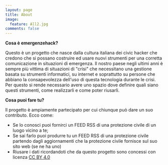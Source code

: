 ```yaml
---
layout: page
title: About
image:
  feature: All2.jpg
comments: false
---
```


**Cosa è emergenzehack?**

Questo è un progetto che nasce dalla cultura italiana dei civic hacker che credono che si possano costruire ed usare nuovi strumenti per una corretta comunicazione in situazioni di emergenza.
Il nostro paese negli ultimi anni è sempre più vittima di situazioni di "crisi" che necessitano una gestione basata su strumenti informatici, su internet e soprattutto su persone che abbiano la consapevolezza dell'uso di questa tecnologia durante le crisi.
Per questo si rende necessario avere uno spazio dove definire quali siano questi strumenti, come realizzarli e come poter riusarli.

**Cosa puoi fare tu?**

Il progetto è ampiamente partecipato per cui chiunque può dare un suo contributo. Ecco come:
- Se lo conosci puoi fornirci un FEED RSS di una protezione civile di un luogo vicino a te;
- Se sai farlo puoi produrre tu un FEED RSS di una protezione civile partendo dagli aggiornamenti che la protezione civile fornisce sul suo sito web (se ne ha uno)
- Riusare i dati ricordandoti che da questo progetto sono concessi con licenza [CC BY 4.0](https://creativecommons.org/licenses/by/4.0/)

